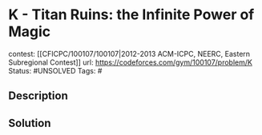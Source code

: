 # K - Titan Ruins: the Infinite Power of Magic

contest: [[CFICPC/100107/100107|2012-2013 ACM-ICPC, NEERC, Eastern Subregional Contest]]
url: https://codeforces.com/gym/100107/problem/K
Status: #UNSOLVED
Tags: #

## Description

## Solution

